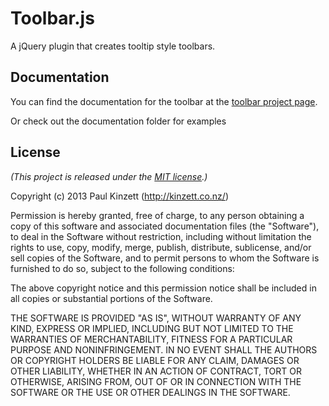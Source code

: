 # Toolbar.js

A jQuery plugin that creates tooltip style toolbars.

## Documentation

You can find the documentation for the toolbar at the [toolbar project page][projectpage].

[projectpage]: http://paulkinzett.github.com/toolbar/
Or check out the documentation folder for examples

## License

*(This project is released under the [MIT license](https://raw.github.com/paulkinzett/toolbar/master/LICENSE.txt).)*

Copyright (c) 2013 Paul Kinzett (http://kinzett.co.nz/)

Permission is hereby granted, free of charge, to any person obtaining a copy of this software and associated documentation files (the "Software"), to deal in the Software without restriction, including without limitation the rights to use, copy, modify, merge, publish, distribute, sublicense, and/or sell copies of the Software, and to permit persons to whom the Software is furnished to do so, subject to the following conditions:

The above copyright notice and this permission notice shall be included in all copies or substantial portions of the Software.

THE SOFTWARE IS PROVIDED "AS IS", WITHOUT WARRANTY OF ANY KIND, EXPRESS OR IMPLIED, INCLUDING BUT NOT LIMITED TO THE WARRANTIES OF MERCHANTABILITY, FITNESS FOR A PARTICULAR PURPOSE AND NONINFRINGEMENT. IN NO EVENT SHALL THE AUTHORS OR COPYRIGHT HOLDERS BE LIABLE FOR ANY CLAIM, DAMAGES OR OTHER LIABILITY, WHETHER IN AN ACTION OF CONTRACT, TORT OR OTHERWISE, ARISING FROM, OUT OF OR IN CONNECTION WITH THE SOFTWARE OR THE USE OR OTHER DEALINGS IN THE SOFTWARE.